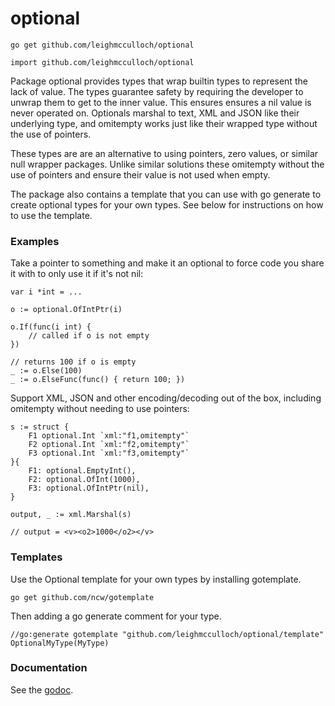 # optional

```
go get github.com/leighmcculloch/optional
```

```
import github.com/leighmcculloch/optional
```

Package optional provides types that wrap builtin types to represent the lack of
value. The types guarantee safety by requiring the developer to unwrap them to
get to the inner value. This ensures ensures a nil value is never operated on.
Optionals marshal to text, XML and JSON like their underlying type, and
omitempty works just like their wrapped type without the use of pointers.

These types are are an alternative to using pointers, zero values, or similar
null wrapper packages. Unlike similar solutions these omitempty without the use
of pointers and ensure their value is not used when empty.

The package also contains a template that you can use with go generate to create
optional types for your own types. See below for instructions on how to use the
template.


### Examples

Take a pointer to something and make it an optional to force code you share it
with to only use it if it's not nil:

    var i *int = ...

    o := optional.OfIntPtr(i)

    o.If(func(i int) {
    	// called if o is not empty
    })

    // returns 100 if o is empty
    _ := o.Else(100)
    _ := o.ElseFunc(func() { return 100; })

Support XML, JSON and other encoding/decoding out of the box, including
omitempty without needing to use pointers:

    s := struct {
    	F1 optional.Int `xml:"f1,omitempty"`
    	F2 optional.Int `xml:"f2,omitempty"`
    	F3 optional.Int `xml:"f3,omitempty"`
    }{
    	F1: optional.EmptyInt(),
    	F2: optional.OfInt(1000),
    	F3: optional.OfIntPtr(nil),
    }

    output, _ := xml.Marshal(s)

    // output = <v><o2>1000</o2></v>


### Templates

Use the Optional template for your own types by installing gotemplate.

    go get github.com/ncw/gotemplate

Then adding a go generate comment for your type.

    //go:generate gotemplate "github.com/leighmcculloch/optional/template" OptionalMyType(MyType)

### Documentation

See the [godoc](https://godoc.org/github.com/leighmcculloch/optional).
